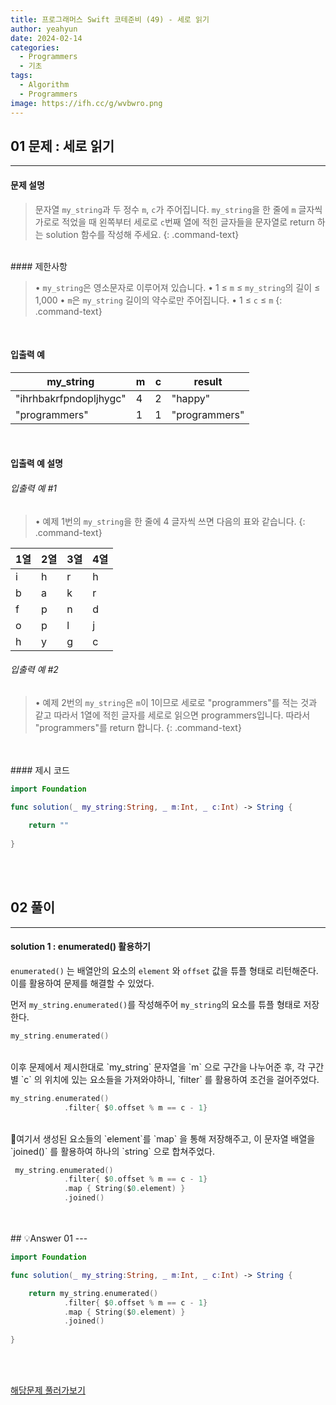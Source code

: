 ```yaml
---
title: 프로그래머스 Swift 코테준비 (49) - 세로 읽기
author: yeahyun
date: 2024-02-14
categories:
  - Programmers
  - 기초
tags:
  - Algorithm
  - Programmers
image: https://ifh.cc/g/wvbwro.png
---
```

## 01 문제 : 세로 읽기

---
#### 문제 설명

>문자열 `my_string`과 두 정수 `m`, `c`가 주어집니다. `my_string`을 한 줄에 `m` 글자씩 가로로 적었을 때 왼쪽부터 세로로 `c`번째 열에 적힌 글자들을 문자열로 return 하는 solution 함수를 작성해 주세요.
{: .command-text}

<BR>
#### 제한사항

>• `my_string`은 영소문자로 이루어져 있습니다.
>• 1 ≤ `m` ≤ `my_string`의 길이 ≤ 1,000
>• `m`은 `my_string` 길이의 약수로만 주어집니다.
>• 1 ≤ `c` ≤ `m`
{: .command-text}
<BR>

#### 입출력 예

|my_string|m|c|result|
|---|---|---|---|
|"ihrhbakrfpndopljhygc"|4|2|"happy"|
|"programmers"|1|1|"programmers"|

<BR>

#### 입출력 예 설명

###### 입출력 예 #1

>• 예제 1번의 `my_string`을 한 줄에 4 글자씩 쓰면 다음의 표와 같습니다.
{: .command-text}

|1열|2열|3열|4열|
|---|---|---|---|
|i|h|r|h|
|b|a|k|r|
|f|p|n|d|
|o|p|l|j|
|h|y|g|c|


###### 입출력 예 #2

>• 예제 2번의 `my_string`은 `m`이 1이므로 세로로 "programmers"를 적는 것과 같고 따라서 1열에 적힌 글자를 세로로 읽으면 programmers입니다. 따라서 "programmers"를 return 합니다.
{: .command-text}

<br>

<br>
#### 제시 코드

```swift
import Foundation

func solution(_ my_string:String, _ m:Int, _ c:Int) -> String {
    
    return ""
    
}
```

<br>
<br>

## 02 풀이 
---

#### solution 1 : enumerated() 활용하기

`enumerated()` 는 배열안의 요소의 `element` 와 `offset` 값을 튜플 형태로 리턴해준다.
이를 활용하여 문제를 해결할 수 있었다.

먼저 `my_string.enumerated()`를 작성해주어 `my_string`의 요소를 튜플 형태로 저장한다.

```swift
my_string.enumerated()
```

<br>
이후 문제에서 제시한대로 `my_string` 문자열을 `m` 으로 구간을 나누어준 후, 각 구간별 `c` 의 위치에 있는 요소들을 가져와야하니, `filter` 를 활용하여 조건을 걸어주었다.

```swift
my_string.enumerated()
            .filter{ $0.offset % m == c - 1}
```
<br>
여기서 생성된 요소들의 `element`를 `map` 을 통해 저장해주고, 이 문자열 배열을 `joined()` 를 활용하여 하나의 `string` 으로 합쳐주었다.

```swift
 my_string.enumerated()
            .filter{ $0.offset % m == c - 1}
            .map { String($0.element) }
            .joined()
```
<br>
<br>
## 💡Answer 01
---

```swift
import Foundation

func solution(_ my_string:String, _ m:Int, _ c:Int) -> String {

    return my_string.enumerated()
            .filter{ $0.offset % m == c - 1}
            .map { String($0.element) }
            .joined()
            
}
```

<br>
<br>

[해당문제 풀러가보기](https://school.programmers.co.kr/learn/courses/30/lessons/181904)